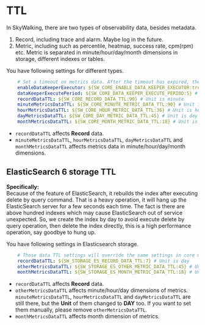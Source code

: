 # TTL
In SkyWalking, there are two types of observability data, besides metadata.
1. Record, including trace and alarm. Maybe log in the future.
1. Metric, including such as percentile, heatmap, success rate, cpm(rpm) etc.
Metric is separated in minute/hour/day/month dimensions in storage, different indexes or tables.

You have following settings for different types.
```yaml
    # Set a timeout on metrics data. After the timeout has expired, the metrics data will automatically be deleted.
    enableDataKeeperExecutor: ${SW_CORE_ENABLE_DATA_KEEPER_EXECUTOR:true} # Turn it off then automatically metrics data delete will be close.
    dataKeeperExecutePeriod: ${SW_CORE_DATA_KEEPER_EXECUTE_PERIOD:5} # How often the data keeper executor runs periodically, unit is minute
    recordDataTTL: ${SW_CORE_RECORD_DATA_TTL:90} # Unit is minute
    minuteMetricsDataTTL: ${SW_CORE_MINUTE_METRIC_DATA_TTL:90} # Unit is minute
    hourMetricsDataTTL: ${SW_CORE_HOUR_METRIC_DATA_TTL:36} # Unit is hour
    dayMetricsDataTTL: ${SW_CORE_DAY_METRIC_DATA_TTL:45} # Unit is day
    monthMetricsDataTTL: ${SW_CORE_MONTH_METRIC_DATA_TTL:18} # Unit is month
```

- `recordDataTTL` affects **Record** data.
- `minuteMetricsDataTTL`, `hourMetricsDataTTL`, `dayMetricsDataTTL` and `monthMetricsDataTTL` affects
metrics data in minute/hour/day/month dimensions.

## ElasticSearch 6 storage TTL 
**Specifically:**  
Because of the feature of ElasticSearch, it rebuilds the index after executing delete by query command.
That is a heavy operation, it will hang up the ElasticSearch server for a few seconds each time. The fact is there are above hundred indexes which may cause ElasticSearch out of service unexpected. 
So, we create the index by day to avoid execute delete by query operation, 
then delete the index directly, this is a high performance operation, say goodbye to hung up.

You have following settings in Elasticsearch storage.
```yaml
    # Those data TTL settings will override the same settings in core module.
    recordDataTTL: ${SW_STORAGE_ES_RECORD_DATA_TTL:7} # Unit is day
    otherMetricsDataTTL: ${SW_STORAGE_ES_OTHER_METRIC_DATA_TTL:45} # Unit is day
    monthMetricsDataTTL: ${SW_STORAGE_ES_MONTH_METRIC_DATA_TTL:18} # Unit is month
``` 

- `recordDataTTL` affects **Record** data.
- `otherMetricsDataTTL` affects minute/hour/day dimensions of metrics. `minuteMetricsDataTTL`, `hourMetricsDataTTL` and `dayMetricsDataTTL` are still there, but the **Unit** of them changed to **DAY** too. If you want to set them manually, please remove `otherMetricsDataTTL`.
- `monthMetricsDataTTL` affects month dimension of metrics.
